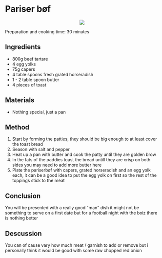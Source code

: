 # Pariser bøf
<p align="center">
<img src="example.png" />
</p>

Preparation and cooking time: 30 minutes

## Ingredients
* 800g beef tartare
* 4 egg yolks
* 75g capers
* 4 table spoons fresh grated horseradish
* 1 - 2 table spoon butter
* 4 pieces of toast

## Materials
* Nothing special, just a pan

## Method
1. Start by forming the patties, they should be big enough to at least cover the toast bread
2. Season with salt and pepper
3. Heat up a pan with butter and cook the patty until they are golden brow
4. In the fats of the paddies toast the bread untill they are crisp on both sides you may need to add more butter here
5. Plate the pariserbøf with capers, grated horseradish and an egg yolk each, it can be a good idea to put the egg yolk on first so the rest of the toppings stick to the meat

## Conclusion
You will be presented with a really good "man" dish it might not be something to serve on a first date but for a football night with the boiz there is nothing better

## Descussion
You can of cause vary how much meat / garnish to add or remove but i personally think it would be good with some raw chopped red onion
